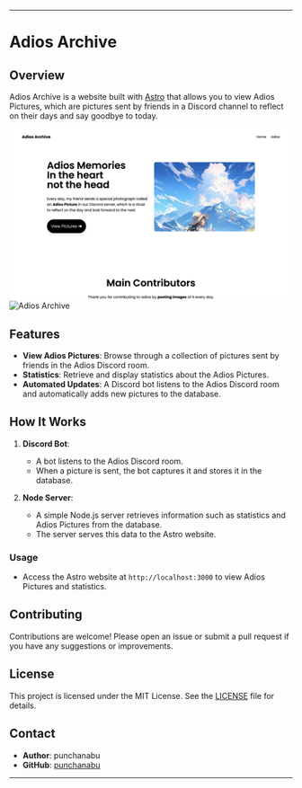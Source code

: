 
---

# Adios Archive

## Overview

Adios Archive is a website built with [Astro](https://astro.build/) that allows you to view Adios Pictures, which are pictures sent by friends in a Discord channel to reflect on their days and say goodbye to today.

![Adios Archive](public/pic1.png)
![Adios Archive](public/pic2.png)
## Features

- **View Adios Pictures**: Browse through a collection of pictures sent by friends in the Adios Discord room.
- **Statistics**: Retrieve and display statistics about the Adios Pictures.
- **Automated Updates**: A Discord bot listens to the Adios Discord room and automatically adds new pictures to the database.

## How It Works

1. **Discord Bot**:
   - A bot listens to the Adios Discord room.
   - When a picture is sent, the bot captures it and stores it in the database.

2. **Node Server**:
   - A simple Node.js server retrieves information such as statistics and Adios Pictures from the database.
   - The server serves this data to the Astro website.

### Usage

- Access the Astro website at `http://localhost:3000` to view Adios Pictures and statistics.

## Contributing

Contributions are welcome! Please open an issue or submit a pull request if you have any suggestions or improvements.

## License

This project is licensed under the MIT License. See the [LICENSE](LICENSE) file for details.

## Contact

- **Author**: punchanabu
- **GitHub**: [punchanabu](https://github.com/punchanabu)

---
